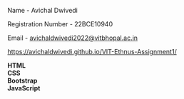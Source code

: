 Name - Avichal Dwivedi

Registration Number - 22BCE10940

Email - avichaldwivedi2022@vitbhopal.ac.in

https://avichaldwivedi.github.io/VIT-Ethnus-Assignment1/

**HTML**<br>
**CSS**<br>
**Bootstrap**<br>
**JavaScript**<br>
